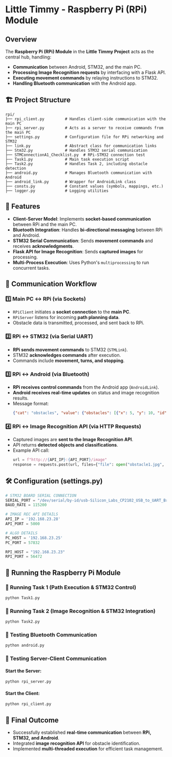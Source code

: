 # Little Timmy - Raspberry Pi (RPi) Module

## Overview
The **Raspberry Pi (RPi) Module** in the **Little Timmy Project** acts as the central hub, handling:
- **Communication** between Android, STM32, and the main PC.
- **Processing Image Recognition requests** by interfacing with a Flask API.
- **Executing movement commands** by relaying instructions to STM32.
- **Handling Bluetooth communication** with the Android app.

## 🏗️ Project Structure
```plaintext
rpi/
├── rpi_client.py         # Handles client-side communication with the main PC
├── rpi_server.py         # Acts as a server to receive commands from the main PC
├── settings.py           # Configuration file for RPi networking and STM32
├── link.py               # Abstract class for communication links
├── Stm32.py              # Handles STM32 serial communication
├── STMConnectionA1_Checklist.py  # RPi-STM32 connection test
├── Task1.py              # Main task execution script
├── Task2.py              # Handles Task 2, including obstacle detection
├── android.py            # Manages Bluetooth communication with Android
├── android_link.py       # Wrapper for AndroidLink class
├── consts.py             # Constant values (symbols, mappings, etc.)
├── logger.py             # Logging utilities
```

## 📌 Features
- **Client-Server Model**: Implements **socket-based communication** between RPi and the main PC.
- **Bluetooth Integration**: Handles **bi-directional messaging** between RPi and Android.
- **STM32 Serial Communication**: Sends **movement commands** and receives **acknowledgments**.
- **Flask API for Image Recognition**: Sends **captured images** for processing.
- **Multi-Process Execution**: Uses Python's `multiprocessing` to run concurrent tasks.

## 🔗 Communication Workflow
### 1️⃣ **Main PC ↔ RPi** (via Sockets)
- `RPiClient` initiates a **socket connection** to the **main PC**.
- `RPiServer` listens for incoming **path planning data**.
- Obstacle data is transmitted, processed, and sent back to RPi.

### 2️⃣ **RPi ↔ STM32** (via Serial UART)
- **RPi sends movement commands** to STM32 (`STMLink`).
- STM32 **acknowledges commands** after execution.
- Commands include **movement, turns, and stopping**.

### 3️⃣ **RPi ↔ Android** (via Bluetooth)
- **RPi receives control commands** from the Android app (`AndroidLink`).
- **Android receives real-time updates** on status and image recognition results.
- Message format:
  ```json
  {"cat": "obstacles", "value": {"obstacles": [{"x": 5, "y": 10, "id": 1, "d": 2}], "mode": "0"}}
  ```

### 4️⃣ **RPi ↔ Image Recognition API** (via HTTP Requests)
- Captured images are **sent to the Image Recognition API**.
- API returns **detected objects and classifications**.
- Example API call:
  ```python
  url = f"http://{API_IP}:{API_PORT}/image"
  response = requests.post(url, files={"file": open("obstacle1.jpg", 'rb')})
  ```

## 🛠️ Configuration (settings.py)
```python
# STM32 BOARD SERIAL CONNECTION
SERIAL_PORT = "/dev/serial/by-id/usb-Silicon_Labs_CP2102_USB_to_UART_Bridge_Controller_0002-if00-port0"
BAUD_RATE = 115200

# IMAGE REC API DETAILS
API_IP = '192.168.23.28'
API_PORT = 5000

# ALGO DETAILS
PC_HOST = '192.168.23.25'
PC_PORT = 57832

RPI_HOST = "192.168.23.23"
RPI_PORT = 56472
```

## 🚀 Running the Raspberry Pi Module
### 📌 Running Task 1 (Path Execution & STM32 Control)
```bash
python Task1.py
```

### 📌 Running Task 2 (Image Recognition & STM32 Integration)
```bash
python Task2.py
```

### 📌 Testing Bluetooth Communication
```bash
python android.py
```

### 📌 Testing Server-Client Communication
#### Start the Server:
```bash
python rpi_server.py
```
#### Start the Client:
```bash
python rpi_client.py
```

## 🎯 Final Outcome
- Successfully established **real-time communication** between **RPi, STM32, and Android**.
- Integrated **image recognition API** for obstacle identification.
- Implemented **multi-threaded execution** for efficient task management.
